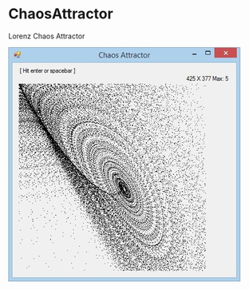 # ChaosAttractor
Lorenz Chaos Attractor

![alt text](https://github.com/AdamRakaska/ChaosAttractor/blob/master/ChaosAttractor.JPG "Lorenz Chaos Attractor Screenshot")
